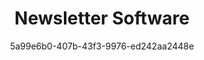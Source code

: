 ---
id: c73k5d9q7
blueprint: feature
title: 'Newsletter Software'
author: 5a99e6b0-407b-43f3-9976-ed242aa2448e
template: home
updated_by: 5a99e6b0-407b-43f3-9976-ed242aa2448e
updated_at: 1744285361
sections:
  -
    id: c73k5d9qp
    title: 'The Best Newsletter Software in 2025'
    hero_subtitle: 'Engage your audience effortlessly with our powerful newsletter software. Create stunning newsletters that keep your subscribers coming back for more.'
    button_text: 'Try for free'
    button_link: 'https://app.sendx.io'
    type: hero
    enabled: true
    hero_title: 'The Best Newsletter Software in 2025'
  -
    id: c73k5d9qr
    feature_title: 'Drag & Drop Editor'
    feature_subtitle: 'Easily create beautiful newsletters with our intuitive drag-and-drop editor, no coding required.'
    feature_link: 'https://sendx.io'
    feature_image:
      - feature-images/10.jpeg
    type: feature_overview
    enabled: true
    features_title: 'All-in-One Newsletter Solution'
    feature:
      -
        id: c73k5d9qs
        feature_title: 'Interactive AMP Emails'
        feature_subtitle: 'Delight your subscribers with interactive AMP emails that boost engagement and click-through rates.'
        feature_link: 'https://sendx.io'
        feature_image:
          - feature-images/2.jpeg
      -
        id: c73k5d9qt
        feature_title: 'Smart Segmentation'
        feature_subtitle: 'Utilize AI-driven smart segmentation to target your audience effectively and increase engagement.'
        feature_link: 'https://sendx.io'
        feature_image:
          - feature-images/3.jpeg
      -
        id: c73k5d9qu
        feature_title: 'Managed Deliverability'
        feature_subtitle: 'Ensure your newsletters land in inboxes with our managed deliverability services.'
        feature_link: 'https://sendx.io'
        feature_image:
          - feature-images/4.jpeg
      -
        id: c73k5d9qv
        feature_title: 'Automated Email Journeys'
        feature_subtitle: 'Automate your email campaigns and nurture leads with personalized journeys.'
        feature_link: 'https://sendx.io'
        feature_image:
          - feature-images/5.jpeg
      -
        id: c73k5d9qw
        feature_title: 'Email API Services'
        feature_subtitle: 'Integrate our powerful email API services to enhance your marketing efforts.'
        feature_link: 'https://sendx.io'
        feature_image:
          - feature-images/6.jpeg
  -
    id: c73k5d9qx
    feature_detail:
      -
        id: c73k5d9qy
        feature_title: 'Create Engaging Newsletters'
        feature_image: feature-images/2.jpeg
        feature_section_detail:
          -
            id: c73k5d9qz
            feature_subtitle: 'Dynamic Content'
            feature_subtitle_content: 'Personalize your newsletters with dynamic content that resonates with your audience.'
            icon: mail
          -
            id: c73k5d9ra
            feature_subtitle: 'Easy Customization'
            feature_subtitle_content: 'Customize templates effortlessly to match your brand identity and campaign goals.'
            icon: settings
          -
            id: c73k5d9rb
            feature_subtitle: 'Two-Way Communication'
            feature_subtitle_content: 'Encourage subscriber interaction through polls, quizzes, and feedback forms embedded in your emails.'
            icon: users
      -
        id: c73k5d9rc
        feature_title: 'Optimize Send Times'
        feature_image: feature-images/3.jpeg
        feature_section_detail:
          -
            id: c73k5d9rd
            feature_subtitle: 'Time Zone Targeting'
            feature_subtitle_content: 'Ensure your newsletters reach subscribers at the right time with our time zone optimization feature.'
            icon: clock
          -
            id: c73k5d9re
            feature_subtitle: 'Engagement Analysis'
            feature_subtitle_content: 'Analyze engagement metrics to refine your targeting and improve future campaigns.'
            icon: chart
          -
            id: c73k5d9rf
            feature_subtitle: 'A/B Testing'
            feature_subtitle_content: 'Test different subject lines and content to maximize open rates and engagement.'
            icon: settings
      -
        id: c73k5d9rg
        feature_title: 'Measure Success'
        feature_image: feature-images/4.jpeg
        feature_section_detail:
          -
            id: c73k5d9rh
            feature_subtitle: 'Comprehensive Analytics'
            feature_subtitle_content: 'Track open rates, click rates, and subscriber behavior to measure the success of your newsletters.'
            icon: chart
          -
            id: c73k5d9ri
            feature_subtitle: 'Export Reports'
            feature_subtitle_content: 'Easily export your analytics data for deeper insights and reporting.'
            icon: cloud
          -
            id: c73k5d9rj
            feature_subtitle: 'Feedback Loop'
            feature_subtitle_content: 'Gather feedback from your subscribers to continuously improve your newsletter content.'
            icon: users
    type: feature_detail
    enabled: true
    features_detail_title: 'Powerful Features for Effective Newsletter Marketing'
  -
    id: c73k5d9rk
    feature_blogs_title: 'Your Complete Newsletter Solution'
    feature_blog_card:
      -
        id: c73k5d9rl
        feature_blog_image:
          - feature-images/4.jpeg
        feature_blog_title: 'Creating Interactive Newsletters'
        feature_blog_content: 'Learn how to create engaging newsletters that captivate your audience.'
      -
        id: c73k5d9rm
        feature_blog_image:
          - feature-images/1.jpeg
        feature_blog_title: 'Smart Segmentation Strategies'
        feature_blog_content: 'Discover how to effectively segment your audience for better engagement.'
      -
        id: c73k5d9rn
        feature_blog_image:
          - feature-images/2.jpeg
        feature_blog_title: 'Automating Your Email Journeys'
        feature_blog_content: 'Automate your newsletter campaigns for seamless communication with your subscribers.'
      -
        id: c73k5d9ro
        feature_blog_image:
          - feature-images/3.jpeg
        feature_blog_title: 'Maximizing Deliverability'
        feature_blog_content: 'Learn tips and tricks to ensure your newsletters reach the inbox.'
      -
        id: c73k5d9rp
        feature_blog_image:
          - feature-images/6.jpeg
        feature_blog_title: 'Analyzing Newsletter Performance'
        feature_blog_content: 'Understand how to measure the success of your newsletters effectively.'
      -
        id: c73k5d9rq
        feature_blog_image:
          - feature-images/8.jpeg
        feature_blog_title: 'Personalization in Newsletters'
        feature_blog_content: 'Explore the importance of personalization in increasing subscriber engagement.'
    type: feature_blogs
    enabled: true
  -
    id: c73k5d9rs
    type: logo_cloud
    enabled: true
    logo_cloud_title: 'Trusted by Leading Brands Worldwide'
    logo_cloud_subtitle: 'Join thousands of satisfied customers using our newsletter software.'
    logo_cloud_button_text: 'See Customer Stories'
    logo_cloud_button_link: /customers
    logos:
      -
        id: c73k5d9rt
        logo_icon:
          - feature-images/2.jpeg
      -
        id: c73k5d9ru
        logo_icon:
          - feature-images/5.jpeg
      -
        id: c73k5d9rv
        logo_icon:
          - feature-images/7.jpeg
      -
        id: c73k5d9rw
        logo_icon:
          - feature-images/9.jpeg
      -
        id: c73k5d9rx
        logo_icon:
          - feature-images/11.jpeg
      -
        id: c73k5d9ry
        logo_icon:
          - feature-images/4.jpeg
      -
        id: c73k5d9rz
        logo_icon:
          - feature-images/12.jpeg
      -
        id: c73k5d9sa
        logo_icon:
          - feature-images/6.jpeg
  -
    id: c73k5d9sb
    type: faqs
    enabled: true
    faq_title: 'Frequently Asked Questions'
    faqs:
      -
        id: c73k5d9sc
        faq_ques: 'What is newsletter software?'
        faq_ans: 'Newsletter software helps you create, send, and manage email newsletters to engage your audience and drive conversions.'
      -
        id: c73k5d9sd
        faq_ques: 'How do I choose the best newsletter software?'
        faq_ans: 'Look for features like ease of use, automation capabilities, analytics, and customer support when selecting newsletter software.'
      -
        id: c73k5d9se
        faq_ques: 'Can I automate my newsletters?'
        faq_ans: 'Yes, with SendX, you can automate your email journeys to nurture leads and maintain engagement effortlessly.'
      -
        id: c73k5d9sf
        faq_ques: 'How can I improve my newsletter engagement?'
        faq_ans: 'Utilize personalization, dynamic content, and smart segmentation to enhance engagement and keep your subscribers interested.'
      -
        id: c73k5d9sg
        faq_ques: 'What makes SendX different from other newsletter software?'
        faq_ans: 'SendX offers a user-friendly interface, powerful automation features, and managed deliverability, making it a top choice for marketers.'
---